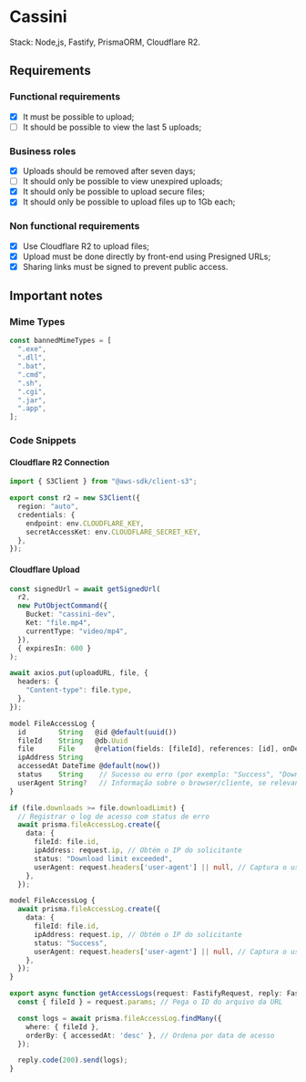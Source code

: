 # Cassini

Stack: Node,js, Fastify, PrismaORM, Cloudflare R2.

## Requirements

### Functional requirements

- [x] It must be possible to upload;
- [ ] It should be possible to view the last 5 uploads;

### Business roles

- [x] Uploads should be removed after seven days;
- [ ] It should only be possible to view unexpired uploads;
- [x] It should only be possible to upload secure files;
- [x] It should only be possible to upload files up to 1Gb each;

### Non functional requirements

- [x] Use Cloudflare R2 to upload files;
- [x] Upload must be done directly by front-end using Presigned URLs;
- [x] Sharing links must be signed to prevent public access.

## Important notes

### Mime Types

```ts
const bannedMimeTypes = [
  ".exe",
  ".dll",
  ".bat",
  ".cmd",
  ".sh",
  ".cgi",
  ".jar",
  ".app",
];
```

### Code Snippets

#### Cloudflare R2 Connection

```ts
import { S3Client } from "@aws-sdk/client-s3";

export const r2 = new S3Client({
  region: "auto",
  credentials: {
    endpoint: env.CLOUDFLARE_KEY,
    secretAccessKet: env.CLOUDFLARE_SECRET_KEY,
  },
});
```

#### Cloudflare Upload

```ts
const signedUrl = await getSignedUrl(
  r2,
  new PutObjectCommand({
    Bucket: "cassini-dev",
    Ket: "file.mp4",
    currentType: "video/mp4",
  }),
  { expiresIn: 600 }
);
```

```ts
await axios.put(uploadURL, file, {
  headers: {
    "Content-type": file.type,
  },
});
```

```ts
model FileAccessLog {
  id        String   @id @default(uuid())
  fileId    String   @db.Uuid
  file      File     @relation(fields: [fileId], references: [id], onDelete: Cascade)
  ipAddress String
  accessedAt DateTime @default(now())
  status    String    // Sucesso ou erro (por exemplo: "Success", "Download limit exceeded")
  userAgent String?   // Informação sobre o browser/cliente, se relevante
}
```

```ts
if (file.downloads >= file.downloadLimit) {
  // Registrar o log de acesso com status de erro
  await prisma.fileAccessLog.create({
    data: {
      fileId: file.id,
      ipAddress: request.ip, // Obtém o IP do solicitante
      status: "Download limit exceeded",
      userAgent: request.headers['user-agent'] || null, // Captura o user-agent
    },
  });
```

```ts
model FileAccessLog {
  await prisma.fileAccessLog.create({
    data: {
      fileId: file.id,
      ipAddress: request.ip, // Obtém o IP do solicitante
      status: "Success",
      userAgent: request.headers['user-agent'] || null, // Captura o user-agent
    },
  });
}
```

```ts
export async function getAccessLogs(request: FastifyRequest, reply: FastifyReply) {
  const { fileId } = request.params; // Pega o ID do arquivo da URL

  const logs = await prisma.fileAccessLog.findMany({
    where: { fileId },
    orderBy: { accessedAt: 'desc' }, // Ordena por data de acesso
  });

  reply.code(200).send(logs);
}
```